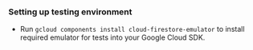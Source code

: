 

### Setting up testing environment
- Run `gcloud components install cloud-firestore-emulator`
to install required emulator for tests into your Google Cloud SDK.